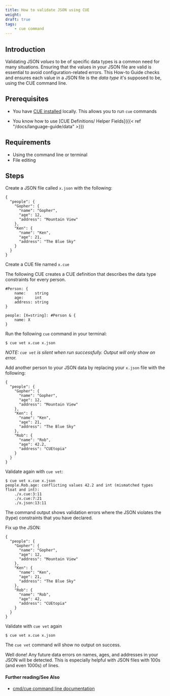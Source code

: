 ```yaml
---
title: How to validate JSON using CUE
weight:
draft: true
tags:
    - cue command
---
```


## Introduction

Validating JSON _values_ to be of specific data types is a common need for many
situations. Ensuring that the values in your JSON file are valid is essential
to avoid configuration-related errors. This How-to Guide checks and ensures
each value in a JSON file is the _data type_ it's supposed to be, using the CUE
command line.

## Prerequisites

- You have [CUE installed](https://cuelang.org/docs/install/) locally. This
  allows you to run `cue` commands

- You know how to use [CUE Definitions/ Helper Fields]({{< ref "/docs/language-guide/data" >}})

## Requirements

- Using the command line or terminal
- File editing

## Steps

Create a JSON file called `x.json` with the following:

``` {title="x.json"}
{
  "people": {
    "Gopher": {
      "name": "Gopher",
      "age": 12,
      "address": "Mountain View"
    },
    "Ken": {
      "name": "Ken",
      "age": 21,
      "address": "The Blue Sky"
    }
  }
}
```

Create a CUE file named `x.cue`

The following CUE creates a CUE definition that describes the data type
constraints for every person.

``` {title="x.cue"}
#Person: {
	name:    string
	age:     int
	address: string
}

people: [X=string]: #Person & {
	name: X
}
```

Run the following `cue` command in your terminal:

```console
$ cue vet x.cue x.json
```

_NOTE: `cue vet` is silent when run successfully. Output will only show on error._

Add another person to your JSON data by replacing your `x.json` file with the
following:

``` {title="x.json"}
{
  "people": {
    "Gopher": {
      "name": "Gopher",
      "age": 12,
      "address": "Mountain View"
    },
    "Ken": {
      "name": "Ken",
      "age": 21,
      "address": "The Blue Sky"
    },
    "Rob": {
      "name": "Rob",
      "age": 42.2,
      "address": "CUEtopia"
    }
  }
}
```

Validate again with `cue vet`:

```console
$ cue vet x.cue x.json
people.Rob.age: conflicting values 42.2 and int (mismatched types float and int):
    ./x.cue:3:11
    ./x.cue:7:21
    ./x.json:13:11
```

The command output shows validation errors where the JSON violates
the (type) constraints that you have declared.

Fix up the JSON:

``` {title="x.json"}
{
  "people": {
    "Gopher": {
      "name": "Gopher",
      "age": 12,
      "address": "Mountain View"
    },
    "Ken": {
      "name": "Ken",
      "age": 21,
      "address": "The Blue Sky"
    },
    "Rob": {
      "name": "Rob",
      "age": 42,
      "address": "CUEtopia"
    }
  }
}
```

Validate with `cue vet` again

```console
$ cue vet x.cue x.json
```

The `cue vet` command will show no output on success.

Well done! Any future data errors on names, ages, and addresses in your JSON
will be detected. This is especially helpful with JSON files with 100s (and
even 1000s) of lines.

#### Further reading/See Also

- [cmd/cue command line documentation](https://cue.googlesource.com/cue/+/refs/tags/v0.2.0/doc/cmd/cue.md)

